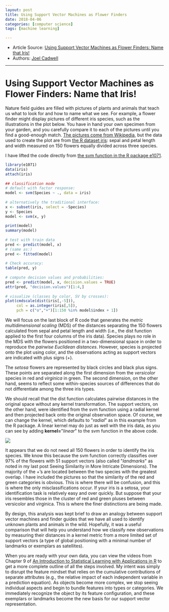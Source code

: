```yaml
---
layout: post
title: Using Support Vector Machines as Flower Finders
date: 2018-04-06
categories: [computer science]
tags: [machine learning]

---
```



* Article Source: [Using Support Vector Machines as Flower Finders: Name that Iris!](https://joelcadwell.blogspot.com/2016/05/using-support-vector-machines-as-flower.html)
* Authors: [Joel Cadwell](https://www.r-bloggers.com/author/joel-cadwell/)

---

Using Support Vector Machines as Flower Finders: Name that Iris!
========

Nature field guides are filled with pictures of plants and animals that teach us what to look for and how to name what we see. For example, a flower finder might display pictures of different iris species, such as the illustrations in the plot below. You have in hand your own specimen from your garden, and you carefully compare it to each of the pictures until you find a good-enough match. [The pictures come from Wikipedia](https://en.wikipedia.org/wiki/Iris_flower_data_set), but the data used to create the plot are from [the R dataset iris](https://stat.ethz.ch/R-manual/R-devel/library/datasets/html/iris.html): sepal and petal length and width measured on 150 flowers equally divided across three species.

I have lifted the code directly from [the svm function in the R package e1071](http://www.inside-r.org/node/57517).

~~~r
library(e1071)
data(iris)
attach(iris)
 
## classification mode
# default with factor response:
model <- svm(Species ~ ., data = iris)
 
# alternatively the traditional interface:
x <- subset(iris, select = -Species)
y <- Species
model <- svm(x, y) 
 
print(model)
summary(model)
 
# test with train data
pred <- predict(model, x)
# (same as:)
pred <- fitted(model)
 
# Check accuracy:
table(pred, y)
 
# compute decision values and probabilities:
pred <- predict(model, x, decision.values = TRUE)
attr(pred, "decision.values")[1:4,]
 
# visualize (classes by color, SV by crosses):
plot(cmdscale(dist(iris[,-5])),
     col = as.integer(iris[,5]),
     pch = c("o","+")[1:150 %in% model$index + 1])
~~~



We will focus on the last block of R code that generates the *metric multidimensional scaling* (MDS) of the distances separating the 150 flowers calculated from sepal and petal length and width (i.e., the dist function applied to the first four columns of the iris data). Species plays no role in the MDS with the flowers positioned in a two-dimensional space in order to reproduce the *pairwise Euclidean distances*. However, species is projected onto the plot using color, and the observations acting as support vectors are indicated with plus signs (+).

The *setosa* flowers are represented by black circles and black plus signs. These points are separated along the first dimension from the *versicolor* species in red and *virginica* in green. The second dimension, on the other hand, seems to reflect some within-species sources of differences that do not differentiate among the three iris types.

We should recall that the dist function calculates pairwise distances in the original space without any kernel transformation. The support vectors, on the other hand, were identified from the svm function using a radial kernel and then projected back onto the original observation space. Of course, we can change the kernel, which defaults to "*radial*" as in this example from the R package. A linear kernel may do just as well with the iris data, as you can see by adding **kernel=**"*linear*" to the svm function in the above code.

![](https://i2.wp.com/1.bp.blogspot.com/-_p05w09FNec/V0R3nVsTeYI/AAAAAAAAAZ4/3hM61FuoUhoUDt0Gtz0HnAOl5z8date4wCKgB/s640/iris%2Bmds%2Bplot.jpg?resize=450%2C360&ssl=1)

It appears that we do not need all 150 flowers in order to identify the iris species. We know this because the svm function correctly classifies over 97% of the flowers with 51 support vectors (also called "*landmarks*" as noted in my last post Seeing Similarity in More Intricate Dimensions). The majority of the +’s are located between the two species with the greatest overlap. I have included the pictures so that the similarity of the red and green categories is obvious. This is where there will be confusion, and this is where the only misclassifications occur. If your iris is a setosa, your identification task is relatively easy and over quickly. But suppose that your iris resembles those in the cluster of red and green pluses between versicolor and virginica. This is where the finer distinctions are being made.

By design, this analysis was kept brief to draw an analogy between support vector machines and finder guides that we have all used to identify unknown plants and animals in the wild. Hopefully, it was a useful comparison that will help you understand how we classify new observations by measuring their distances in a kernel metric from a more limited set of support vectors (a type of global positioning with a minimal number of landmarks or exemplars as satellites).

When you are ready with your own data, you can view the videos from Chapter 9 of [An Introduction to Statistical Learning with Applications in R](https://www.r-bloggers.com/in-depth-introduction-to-machine-learning-in-15-hours-of-expert-videos/) to get a more complete outline of all the steps involved. My intent was simply to disrupt the feature mindset that relies on the cumulative contributions of separate attributes (e.g., the relative impact of each independent variable in a prediction equation). As objects become more complex, we stop seeing individual aspects and begin to bundle features into types or categories. We immediately recognize the object by its feature configuration, and these exemplars or landmarks become the new basis for our support vector representation.

